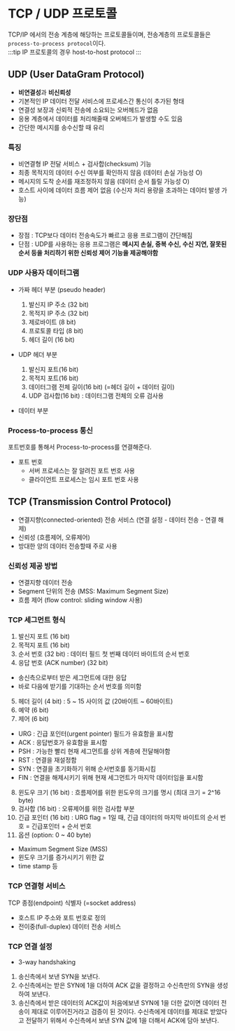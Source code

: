 # TCP / UDP 프로토콜
TCP/IP 에서의 전송 계층에 해당하는 프로토콜들이며, 전송계층의 프로토콜들은 `process-to-process protocol`이다.  
:::tip IP 프로토콜의 경우
host-to-host protocol
:::

## UDP (User DataGram Protocol)
- **비연결성**과 **비신뢰성**
- 기본적인 IP 데이터 전달 서비스에 프로세스간 통신이 추가된 형태
- 연결성 보장과 신뢰적 전송에 소요되는 오버헤드가 없음
- 응용 계층에서 데이터를 처리해줄때 오버헤드가 발생할 수도 있음
- 간단한 메시지를 송수신할 때 유리

### 특징
- 비연결형 IP 전달 서비스 + 검사합(checksum) 기능
- 최종 목적지의 데이터 수신 여부를 확인하지 않음 (데이터 손실 가능성 O)
- 메시지의 도착 순서를 재조정하지 않음 (데이터 순서 틀릴 가능성 O)
- 호스트 사이에 데이터 흐름 제어 없음 (수신자 처리 용량을 초과하는 데이터 발생 가능)

### 장단점
- 장점 : TCP보다 데이터 전송속도가 빠르고 응용 프로그램이 간단해짐
- 단점 : UDP를 사용하는 응용 프로그램은 **메시지 손실, 중복 수신, 수신 지연, 잘못된 순서 등을 처리하기 위한 신뢰성 제어 기능을 제공해야함**

### UDP 사용자 데이터그램
- 가짜 헤더 부분 (pseudo header)
  1. 발신지 IP 주소 (32 bit)
  2. 목적지 IP 주소 (32 bit)
  3. 제로바이트 (8 bit)
  4. 프로토콜 타입 (8 bit)
  5. 헤더 길이 (16 bit)

- UDP 헤더 부분
  1. 발신지 포트(16 bit)
  2. 목적지 포트(16 bit)
  3. 데이터그램 전체 길이(16 bit) (=헤더 길이 + 데이터 길이)
  4. UDP 검사합(16 bit) : 데이터그램 전체의 오류 검사용
- 데이터 부분

### Process-to-process 통신
포트번호를 통해서 Process-to-process를 연결해준다.
- 포트 번호
  - 서버 프로세스는 잘 알려진 포트 번호 사용
  - 클라이언트 프로세스는 임시 포트 번호 사용


## TCP (Transmission Control Protocol)
- 연결지향(connected-oriented) 전송 서비스 (연결 설정 - 데이터 전송 - 연결 해제)
- 신뢰성 (흐름제어, 오류제어)
- 방대한 양의 데이터 전송할때 주로 사용

### 신뢰성 제공 방법
- 연결지향 데이터 전송
- Segment 단위의 전송 (MSS: Maximum Segment Size)
- 흐름 제어 (flow control: sliding window 사용)

### TCP 세그먼트 형식
1. 발신지 포트 (16 bit)
2. 목적지 포트 (16 bit)
3. 순서 번호 (32 bit) : 데이터 필드 첫 번째 데이터 바이트의 순서 번호
4. 응답 번호 (ACK number) (32 bit)
  - 송신측으로부터 받은 세그먼트에 대한 응답
  - 바로 다음에 받기를 기대하는 순서 번호를 의미함
5. 헤더 길이 (4 bit) : 5 ~ 15 사이의 값 (20바이트 ~ 60바이트)
6. 예약 (6 bit)
7. 제어 (6 bit)
  - URG : 긴급 포인터(urgent pointer) 필드가 유효함을 표시함
  - ACK : 응답번호가 유효함을 표시함
  - PSH : 가능한 빨리 현재 세그먼트를 상위 계층에 전달해야함
  - RST : 연결을 재설정함
  - SYN : 연결을 초기화하기 위해 순서번호를 동기화시킴
  - FIN : 연결을 해제시키기 위해 현재 세그먼트가 마지막 데이터임을 표시함
8. 윈도우 크기 (16 bit) : 흐름제어를 위한 윈도우의 크기를 명시 (최대 크기 = 2^16 byte)
9. 검사합 (16 bit) : 오류제어를 위한 검사합 부분
10. 긴급 포인터 (16 bit) : URG flag = 1일 때, 긴급 데이터의 마지막 바이트의 순서 번호 = 긴급포인터 + 순서 번호
11. 옵션 (option: 0 ~ 40 byte)
  - Maximum Segment Size (MSS)
  - 윈도우 크기를 증가시키기 위한 값
  - time stamp 등

### TCP 연결형 서비스
TCP 종점(endpoint) 식별자 (=socket address)
- 호스트 IP 주소와 포트 번호로 정의
- 전이중(full-duplex) 데이터 전송 서비스

### TCP 연결 설정
- 3-way handshaking
1. 송신측에서 보낸 SYN을 보낸다.
2. 수신측에서는 받은 SYN에 1을 더하여 ACK 값을 결정하고 수신측만의 SYN을 생성하여 보낸다.
3. 송신측에서 받은 데이터의 ACK값이 처음에보낸 SYN에 1을 더한 값이면 데이터 전송이 제대로 이루어진거라고 검증이 된 것이다. 수신측에게 데이터를 제대로 받았다고 전달하기 위해서 수신측에서 보낸 SYN 값에 1을 더해서 ACK에 담아 보낸다.